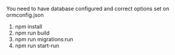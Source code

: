 You need to have database configured and correct options set on ormconfig.json

1. npm install
2. npm run build
3. npm run migrations:run
4. npm run start-run
